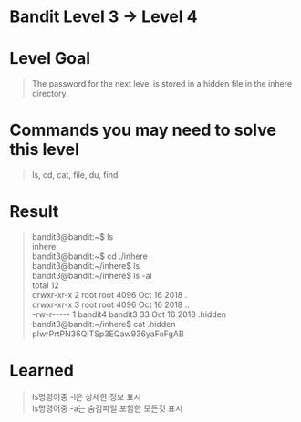 Bandit Level 3 → Level 4
===
# Level Goal
>The password for the next level is stored in a hidden file in the inhere directory.

# Commands you may need to solve this level
>ls, cd, cat, file, du, find

# Result
>bandit3@bandit:&#126;$ ls  
>inhere  
>bandit3@bandit:&#126;$ cd ./inhere  
>bandit3@bandit:&#126;/inhere$ ls  
>bandit3@bandit:&#126;/inhere$ ls -al  
>total 12  
>drwxr-xr-x 2 root    root    4096 Oct 16  2018 .  
>drwxr-xr-x 3 root    root    4096 Oct 16  2018 ..  
>-rw-r----- 1 bandit4 bandit3   33 Oct 16  2018 .hidden  
>bandit3@bandit:&#126;/inhere$ cat .hidden  
>pIwrPrtPN36QITSp3EQaw936yaFoFgAB

# Learned
>ls명령어중 -l은 상세한 정보 표시  
>ls명령어중 -a는 숨김파일 포함한 모든것 표시